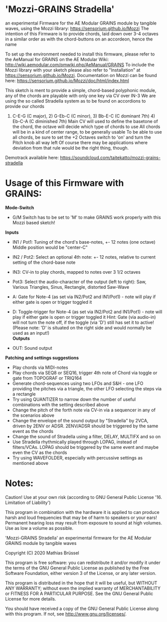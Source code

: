 # 'Mozzi-GRAINS Stradella'
 
an experimental Firmware for the AE Modular GRAINS module by tangible waves, using the Mozzi library: https://sensorium.github.io/Mozzi
The intention of this Firmware is to provide chords, laid down over 3-4 octaves in a similar order as with the chord-buttons on an accordeon, hence the name
   
To set up the environment needed to install this firmware, please refer to the AeManual for GRAINS on the AE Modular Wiki: http://wiki.aemodular.com/pmwiki.php/AeManual/GRAINS
To include the Mozzi library with your sketch please also refer to "Installation" at https://sensorium.github.io/Mozzi.
Documentation on Mozzi can be found here: https://sensorium.github.io/Mozzi/doc/html/index.html

This sketch is ment to provide a simple, chord-based polyphonic module, any of the chords are playable with only one key via CV over IN-3
We are using the so called Stradella system as to be found on accordions to provide our chords
1) C-E-G (C major), 2) G-Eb-C (C minor), 3) Bb-E-C (C dominant 7th) 4) Eb-C-A (C diminished 7th)
Main CV will used to define the basetone of the chord, the octave will decide which type of chords to use
All chords will be in a kind of center range, to be generally usable
To be able to use all chords, be sure to set the +2 Octaves switch to 'on' and turn the Pitch knob all way left
Of course there may be applications where deviation from that rule would be the right thing, though.


Demotrack available here: https://soundcloud.com/taitekatto/mozzi-grains-stradella
 
# Usage of this Firmware with GRAINS:

__Mode-Switch__

 * G/M Switch has to be set to 'M' to make GRAINS work properly with this Mozzi based sketch!
 
__Inputs__
 
* IN1 / Pot1: Tuning of the chord's base-notes, +- 12 notes (one octave) Middle position would be "center-C"
* IN2 / Pot2: Select an optional 4th note: +- 12 notes, relative to current setting of the chord-base note
* IN3:        CV-in to play chords, mapped to notes over 3 1/2 octaves
* Pot3:       Select the audio-character of the output (left to right): Saw, Various Triangles, Sinus, Rectangle, distorted Saw-Wave
* A:          Gate for Note-4 (as set via IN2/Pot2 and IN1/Pot1) - note will play if either gate is open or trigger toggled it
* D:          Toggle-trigger for Note-4 (as set via IN2/Pot2 and IN1/Pot1) - note will play if either gate is open or trigger toggled it
              Hint: Gate (via audio-in) will not turn the note off, if the toggle (via 'D') still has set it to active!
              (Please note: 'D' is situated on the right side and would normally be used as an input!)              
__Outputs__

* OUT:        Sound output


__Patching and settings suggestions__

* Play chords via MIDI-notes
* Play chords via SEQ8 or SEQ16, trigger 4th note of Chord via toggle or gate from TOPOGRAF or TRIQ164
* Generate chord-sequences using two LFOs and S&H - one LFO providing the pitches via a triangle, the other LFO selecting the steps via a rectangle
* Try using QUANTIZER to narrow down the number of useful combinations with the setting described above
* Change the pitch of the forth note via CV-in via a sequencer in any of the scenarios above
* Change the envelope of the sound output by "Stradella" by 2VCA, driven by 2ENV or ADSR. 2ENV/ADSR should be triggered by the same event as the chords
* Change the sound of Stradella using a filter, DELAY, MULTIFX and so on
* Use Stradella rhythmically played through LOPAG, instead of filters/VCAs. LOPAG should be triggered by the same event and maybe even the CV as the chords  
* Try using WAVEFOLDER, especially with percussive settings as mentioned above

# Notes:
 
Caution! Use at your own risk (according to GNU General Public License '16. Limitation of Liability')

This program in combination with the hardware it is applied to can produce harsh and loud frequencies that may be of harm to speakers or your ears!
Permanent hearing loss may result from exposure to sound at high volumes. Use as low a volume as possible.

'Mozzi-GRAINS Stradella' an experimental firmware for the AE Modular GRAINS module by tangible waves
   
Copyright (C) 2020  Mathias Brüssel

This program is free software: you can redistribute it and/or modify
it under the terms of the GNU General Public License as published by
the Free Software Foundation, either version 3 of the License, or
any later version.
 
This program is distributed in the hope that it will be useful,
but WITHOUT ANY WARRANTY; without even the implied warranty of
MERCHANTABILITY or FITNESS FOR A PARTICULAR PURPOSE.  See the
GNU General Public License for more details.
 
You should have received a copy of the GNU General Public License
along with this program.  If not, see <http://www.gnu.org/licenses/>.
